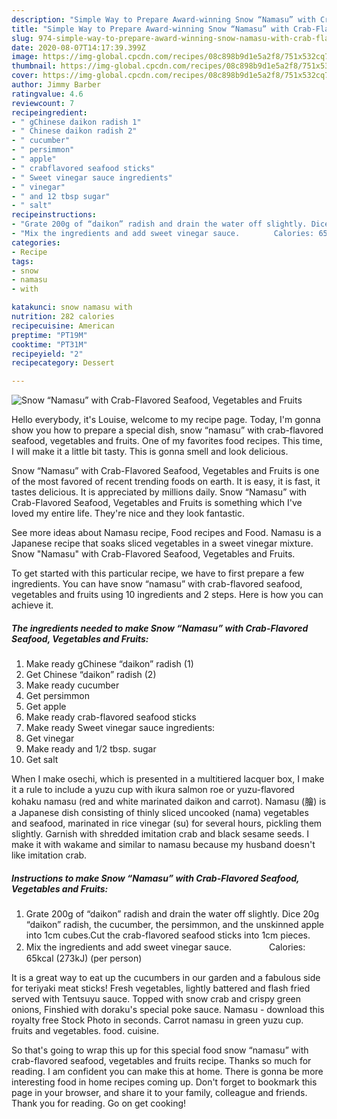 ```yaml
---
description: "Simple Way to Prepare Award-winning Snow “Namasu” with Crab-Flavored Seafood, Vegetables and Fruits"
title: "Simple Way to Prepare Award-winning Snow “Namasu” with Crab-Flavored Seafood, Vegetables and Fruits"
slug: 974-simple-way-to-prepare-award-winning-snow-namasu-with-crab-flavored-seafood-vegetables-and-fruits
date: 2020-08-07T14:17:39.399Z
image: https://img-global.cpcdn.com/recipes/08c898b9d1e5a2f8/751x532cq70/snow-namasu-with-crab-flavored-seafood-vegetables-and-fruits-recipe-main-photo.jpg
thumbnail: https://img-global.cpcdn.com/recipes/08c898b9d1e5a2f8/751x532cq70/snow-namasu-with-crab-flavored-seafood-vegetables-and-fruits-recipe-main-photo.jpg
cover: https://img-global.cpcdn.com/recipes/08c898b9d1e5a2f8/751x532cq70/snow-namasu-with-crab-flavored-seafood-vegetables-and-fruits-recipe-main-photo.jpg
author: Jimmy Barber
ratingvalue: 4.6
reviewcount: 7
recipeingredient:
- " gChinese daikon radish 1"
- " Chinese daikon radish 2"
- " cucumber"
- " persimmon"
- " apple"
- " crabflavored seafood sticks"
- " Sweet vinegar sauce ingredients"
- " vinegar"
- " and 12 tbsp sugar"
- " salt"
recipeinstructions:
- "Grate 200g of “daikon” radish and drain the water off slightly. Dice 20g “daikon” radish, the cucumber, the persimmon, and the unskinned apple into 1cm cubes.Cut the crab-flavored seafood sticks into 1cm pieces."
- "Mix the ingredients and add sweet vinegar sauce.　　　　 Calories: 65kcal (273kJ) (per person)"
categories:
- Recipe
tags:
- snow
- namasu
- with

katakunci: snow namasu with 
nutrition: 282 calories
recipecuisine: American
preptime: "PT19M"
cooktime: "PT31M"
recipeyield: "2"
recipecategory: Dessert

---
```



![Snow “Namasu” with Crab-Flavored Seafood, Vegetables and Fruits](https://img-global.cpcdn.com/recipes/08c898b9d1e5a2f8/751x532cq70/snow-namasu-with-crab-flavored-seafood-vegetables-and-fruits-recipe-main-photo.jpg)

Hello everybody, it's Louise, welcome to my recipe page. Today, I'm gonna show you how to prepare a special dish, snow “namasu” with crab-flavored seafood, vegetables and fruits. One of my favorites food recipes. This time, I will make it a little bit tasty. This is gonna smell and look delicious.

Snow “Namasu” with Crab-Flavored Seafood, Vegetables and Fruits is one of the most favored of recent trending foods on earth. It is easy, it is fast, it tastes delicious. It is appreciated by millions daily. Snow “Namasu” with Crab-Flavored Seafood, Vegetables and Fruits is something which I've loved my entire life. They're nice and they look fantastic.

See more ideas about Namasu recipe, Food recipes and Food. Namasu is a Japanese recipe that soaks sliced vegetables in a sweet vinegar mixture. Snow &#34;Namasu&#34; with Crab-Flavored Seafood, Vegetables and Fruits.


To get started with this particular recipe, we have to first prepare a few ingredients. You can have snow “namasu” with crab-flavored seafood, vegetables and fruits using 10 ingredients and 2 steps. Here is how you can achieve it.

<!--inarticleads1-->

##### The ingredients needed to make Snow “Namasu” with Crab-Flavored Seafood, Vegetables and Fruits:

1. Make ready  gChinese “daikon” radish (1)
1. Get  Chinese “daikon” radish (2)
1. Make ready  cucumber
1. Get  persimmon
1. Get  apple
1. Make ready  crab-flavored seafood sticks
1. Make ready  Sweet vinegar sauce ingredients:
1. Get  vinegar
1. Make ready  and 1/2 tbsp. sugar
1. Get  salt


When I make osechi, which is presented in a multitiered lacquer box, I make it a rule to include a yuzu cup with ikura salmon roe or yuzu-flavored kohaku namasu (red and white marinated daikon and carrot). Namasu (膾) is a Japanese dish consisting of thinly sliced uncooked (nama) vegetables and seafood, marinated in rice vinegar (su) for several hours, pickling them slightly. Garnish with shredded imitation crab and black sesame seeds. I make it with wakame and similar to namasu because my husband doesn&#39;t like imitation crab. 

<!--inarticleads2-->

##### Instructions to make Snow “Namasu” with Crab-Flavored Seafood, Vegetables and Fruits:

1. Grate 200g of “daikon” radish and drain the water off slightly. Dice 20g “daikon” radish, the cucumber, the persimmon, and the unskinned apple into 1cm cubes.Cut the crab-flavored seafood sticks into 1cm pieces.
1. Mix the ingredients and add sweet vinegar sauce.　　　　 Calories: 65kcal (273kJ) (per person)


It is a great way to eat up the cucumbers in our garden and a fabulous side for teriyaki meat sticks! Fresh vegetables, lightly battered and flash fried served with Tentsuyu sauce. Topped with snow crab and crispy green onions, Finshied with doraku&#39;s special poke sauce. Namasu - download this royalty free Stock Photo in seconds. Carrot namasu in green yuzu cup. fruits and vegetables. food. cuisine. 

So that's going to wrap this up for this special food snow “namasu” with crab-flavored seafood, vegetables and fruits recipe. Thanks so much for reading. I am confident you can make this at home. There is gonna be more interesting food in home recipes coming up. Don't forget to bookmark this page in your browser, and share it to your family, colleague and friends. Thank you for reading. Go on get cooking!
